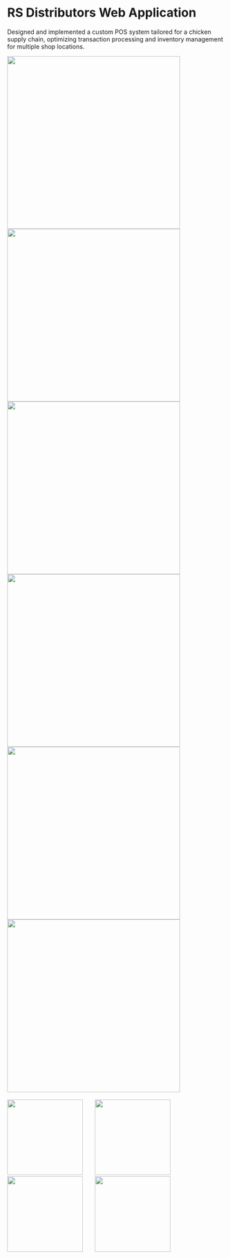# RS Distributors Web Application
<p>Designed and implemented a custom POS system tailored for a chicken supply chain, optimizing transaction processing and inventory management for multiple shop locations.</p>
<div>
 <img width=400 src="https://github.com/user-attachments/assets/c00d2c50-fcbf-49fe-96c5-337e8be747ea"/>
 <img width=400 src="https://github.com/user-attachments/assets/f4ca28b1-b5eb-458c-a384-cd17a31891e8"/>
</div>
<div>
 <img width=400 src="https://github.com/user-attachments/assets/71e738b6-3e3e-4737-beb5-3364e232f587"/>
 <img width=400 src="https://github.com/user-attachments/assets/5dfc6611-f007-4071-bd06-018f5ca040a4"/>
</div> 
<div>
 <img width=400 src="https://github.com/user-attachments/assets/508fedb2-6983-4726-bb3d-86027df299b7"/>
 <img width=400 src="https://github.com/user-attachments/assets/6b9762a1-52a4-4fcc-9573-d584169d2700"/>
</div>
<br>
<div>
 <img width=175 src="https://github.com/user-attachments/assets/970cf296-8acd-4ce3-ac33-0fafe20f5988"/>&nbsp;&nbsp;&nbsp;&nbsp;&nbsp;&nbsp;
 <img width=175 src="https://github.com/user-attachments/assets/dcd3364d-1609-40d9-afce-c27157033431"/>&nbsp;&nbsp;&nbsp;&nbsp;&nbsp;&nbsp;
 <img width=175 src="https://github.com/user-attachments/assets/bba161cc-3f1c-453a-a1b3-dd31568afe94"/>&nbsp;&nbsp;&nbsp;&nbsp;&nbsp;&nbsp;
 <img width=175 src="https://github.com/user-attachments/assets/a1ae224c-1101-428b-86b9-94f6c048fb64"/> 
</div>
